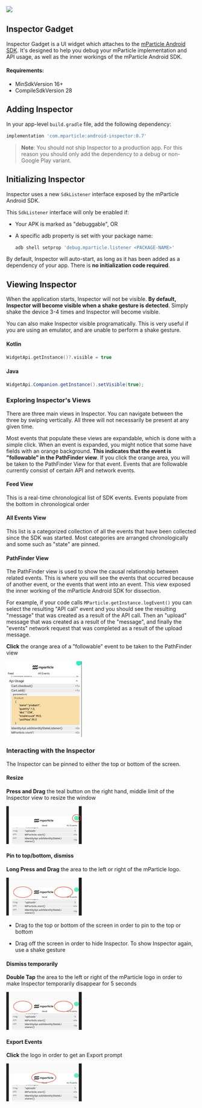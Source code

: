 <img src="https://static.mparticle.com/sdk/mp_logo_black.svg" width="280">

## Inspector Gadget

Inspector Gadget is a UI widget which attaches to the [mParticle Android SDK](https://github.com/mParticle/mparticle-android-sdk). It's designed to help you debug your mParticle implementation and API usage, as well as the inner workings of the mParticle Android SDK.

#### Requirements:

- MinSdkVersion 16+
- CompileSdkVersion 28

## Adding Inspector

In your app-level `build.gradle` file, add the following dependency:

```groovy
implementation 'com.mparticle:android-inspector:0.7'
```

> **Note**: You should not ship Inspector to a production app. For this reason you should only add the dependency to a debug or non-Google Play variant.

## Initializing Inspector

Inspector uses a new `SdkListener` interface exposed by the mParticle Android SDK. 

This `SdkListener` interface will only be enabled if:

- Your APK is marked as "debuggable", OR
- A specific adb property is set with your package name:

    ```sh
    adb shell setprop 'debug.mparticle.listener <PACKAGE-NAME>'
    ```

By default, Inspector will auto-start, as long as it has been added as a dependency of your app. There is **no initialization code required**.

## Viewing Inspector

When the application starts, Inspector will not be visible. **By default, Inspector will become visible when a shake gesture is detected**. Simply shake the device 3-4 times and Inspector will become visible.

You can also make Inspector visible programatically. This is very useful if you are using an emulator, and are unable to perform a shake gesture.

#### Kotlin

```kt
WidgetApi.getInstance()?.visible = true
```

#### Java

```java
WidgetApi.Companion.getInstance().setVisible(true);
```

### Exploring Inspector's Views

There are three main views in Inspector. You can navigate between the three by swiping vertically. All three will not necessarily be present at any given time.

Most events that populate these views are expandable, which is done with a simple click. When an event is expanded, you might notice that some have fields with an orange background. **This indicates that the event is "followable" in the PathFinder view**. If you click the orange area, you will be taken to the PathFinder View for that event. Events that are followable currently consist of certain API and network events.

#### Feed View

This is a real-time chronological list of SDK events. Events populate from the bottom in chronological order

#### All Events View

This list is a categorized collection of all the events that have been collected since the SDK was started. Most categories are arranged chronologically and some such as "state" are pinned.

#### PathFinder View

The PathFinder view is used to show the causal relationship between related events. This is where you will see the events that occurred because of another event, or the events that went into an event. This view exposed the inner working of the mParticle Android SDK for dissection.

For example, if your code calls `MParticle.getInstance.logEvent()` you can select the resulting "API call" event and you should see the resulting "message" that was created as a result of the API call. Then an "upload" message that was created as a result of the "message", and finally the "events" network request that was completed as a result of the upload message.

**Click** the orange area of a "followable" event to be taken to the PathFinder view

<img src="./docs/Inspector_Clickable.png" width=200 height=200>

### Interacting with the Inspector

The Inspector can be pinned to either the top or bottom of the screen.

#### Resize

**Press and Drag** the teal button on the right hand, middle limit of the Inspector view to resize the window

<img src="./docs/Inspector_Resize.png" width=200 height=100>

#### Pin to top/bottom, dismiss

**Long Press and Drag** the area to the left or right of the mParticle logo.

<img src="./docs/Inspector_Drag.png" width=200 height=100>

* Drag to the top or bottom of the screen in order to pin to the top or bottom

* Drag off the screen in order to hide Inspector. To show Inspector again, use a shake gesture

#### Dismiss temporarily

**Double Tap** the area to the left or right of the mParticle logo in order to make Inspector temporarily disappear for 5 seconds

<img src="./docs/Inspector_Drag.png" width=200 height=100>

#### Export Events

**Click** the logo in order to get an Export prompt

<img src="./docs/Inspector_Export.png" width=200 height=100>
